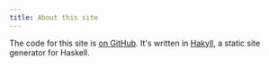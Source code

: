 ```yaml
---
title: About this site
---
```


The code for this site is [on GitHub](https://github.com/nathantypanski/nathantypanski.com). It's written in [Hakyll](http://jaspervdj.be/hakyll/), a static site generator for Haskell.

